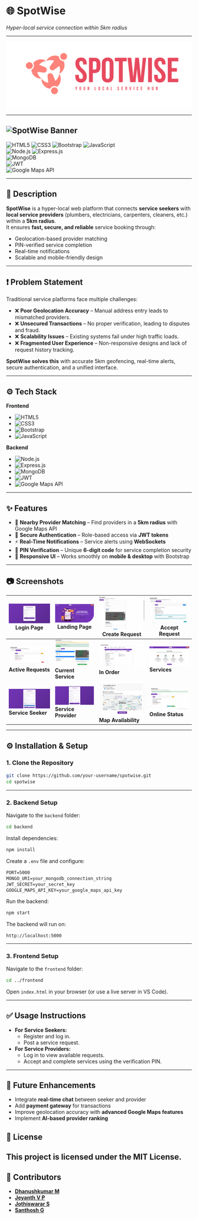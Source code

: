 # 🌐 SpotWise  
*Hyper-local service connection within 5km radius*  

---
<p align="center">
  <img src="sw_screenshots/sw_logo_1.png" alt="SpotWise Logo" width="800"/>
</p>

---
![SpotWise Banner](https://img.shields.io/badge/SpotWise-Live-leafgreen?style=for-the-badge&logo=vercel&logoColor=blue)   
---
![HTML5](https://img.shields.io/badge/HTML5-Frontend-yellow?style=for-the-badge&logo=html5&logoColor=orange)   ![CSS3](https://img.shields.io/badge/CSS3-Frontend-yellow?style=for-the-badge&logo=css3&logoColor=blue)  ![Bootstrap](https://img.shields.io/badge/Bootstrap-5-blueviolet?style=for-the-badge&logo=bootstrap&logoColor=violet) ![JavaScript](https://img.shields.io/badge/JavaScript-ES6+-yellow?style=for-the-badge&logo=javascript&logoColor=yellow)    
![Node.js](https://img.shields.io/badge/Node.js-Backend-339933?style=for-the-badge&logo=node.js&logoColor=green)  ![Express.js](https://img.shields.io/badge/Express.js-Backend-green?style=for-the-badge&logo=express&logoColor=green)  
![MongoDB](https://img.shields.io/badge/MongoDB-Database-47A248?style=for-the-badge&logo=mongodb&logoColor=green)  
![JWT](https://img.shields.io/badge/JWT-Authentication-blueviolet?style=for-the-badge&logo=jsonwebtokens&logoColor=pink)  
![Google Maps API](https://img.shields.io/badge/Google%20Maps%20API-Geolocation-red?style=for-the-badge&logo=googlemaps&logoColor=blue)  

---

## 📖 Description  
**SpotWise** is a hyper-local web platform that connects **service seekers** with **local service providers** (plumbers, electricians, carpenters, cleaners, etc.) within a **5km radius**.  
It ensures **fast, secure, and reliable** service booking through:  
- Geolocation-based provider matching  
- PIN-verified service completion  
- Real-time notifications  
- Scalable and mobile-friendly design  

---

## ❗ Problem Statement  
Traditional service platforms face multiple challenges:  
- ❌ **Poor Geolocation Accuracy** – Manual address entry leads to mismatched providers.  
- ❌ **Unsecured Transactions** – No proper verification, leading to disputes and fraud.  
- ❌ **Scalability Issues** – Existing systems fail under high traffic loads.  
- ❌ **Fragmented User Experience** – Non-responsive designs and lack of request history tracking.  

**SpotWise solves this** with accurate 5km geofencing, real-time alerts, secure authentication, and a unified interface.  

---

## ⚙️ Tech Stack  

**Frontend**  
- ![HTML5](https://img.shields.io/badge/HTML5-Frontend-white?style=for-the-badge&logo=html5&logoColor=orange)  
- ![CSS3](https://img.shields.io/badge/CSS3-Frontend-white?style=for-the-badge&logo=css3&logoColor=blue)  
- ![Bootstrap](https://img.shields.io/badge/Bootstrap-5-blueviolet?style=for-the-badge&logo=bootstrap&logoColor=violet)  
- ![JavaScript](https://img.shields.io/badge/JavaScript-ES6+-yellow?style=for-the-badge&logo=javascript&logoColor=yellow)  

**Backend**  
- ![Node.js](https://img.shields.io/badge/Node.js-Backend-339933?style=for-the-badge&logo=node.js&logoColor=green)  
- ![Express.js](https://img.shields.io/badge/Express.js-Backend-green?style=for-the-badge&logo=express&logoColor=green)  
- ![MongoDB](https://img.shields.io/badge/MongoDB-Database-47A248?style=for-the-badge&logo=mongodb&logoColor=green)  
- ![JWT](https://img.shields.io/badge/JWT-Authentication-blueviolet?style=for-the-badge&logo=jsonwebtokens&logoColor=pink)  
- ![Google Maps API](https://img.shields.io/badge/Google%20Maps%20API-Geolocation-red?style=for-the-badge&logo=googlemaps&logoColor=blue)  

---

## ✨ Features  
- 📍 **Nearby Provider Matching** – Find providers in a **5km radius** with Google Maps API  
- 🔐 **Secure Authentication** – Role-based access via **JWT tokens**  
- ⚡ **Real-Time Notifications** – Service alerts using **WebSockets**  
- 🔑 **PIN Verification** – Unique **6-digit code** for service completion security  
- 📱 **Responsive UI** – Works smoothly on **mobile & desktop** with Bootstrap  

---

## 📷 Screenshots  

| ![](./sw_screenshots/login_page.png) <br> **Login Page** | ![](./sw_screenshots/landingpage.png) <br> **Landing Page** | ![](./sw_screenshots/create_request.png) <br> **Create Request** | ![](./sw_screenshots/accept_request.png) <br> **Accept Request** |
|----------------------------------------------------------|-------------------------------------------------------------|----------------------------------------------------------------|----------------------------------------------------------------|
| ![](./sw_screenshots/active_requests.png) <br> **Active Requests** | ![](./sw_screenshots/current_service.png) <br> **Current Service** | ![](./sw_screenshots/in_order.png) <br> **In Order** | ![](./sw_screenshots/services.png) <br> **Services** |
| ![](./sw_screenshots/service_seeker.png) <br> **Service Seeker** | ![](./sw_screenshots/service_provider.png) <br> **Service Provider** | ![](./sw_screenshots/map_availability.png) <br> **Map Availability** | ![](./sw_screenshots/Online.png) <br> **Online Status** |

---

## ⚙️ Installation & Setup  

### **1. Clone the Repository**  
```bash
git clone https://github.com/your-username/spotwise.git
cd spotwise
```

---

### **2. Backend Setup**  
Navigate to the `backend` folder:  
```bash
cd backend
```
Install dependencies:  
```bash
npm install
```
Create a `.env` file and configure:  
```
PORT=5000
MONGO_URI=your_mongodb_connection_string
JWT_SECRET=your_secret_key
GOOGLE_MAPS_API_KEY=your_google_maps_api_key
```
Run the backend:  
```bash
npm start
```
The backend will run on:  
```
http://localhost:5000
```

---

### **3. Frontend Setup**  
Navigate to the `frontend` folder:  
```bash
cd ../frontend
```
Open `index.html` in your browser (or use a live server in VS Code).  

---

## ✅ Usage Instructions  
- **For Service Seekers:**  
  - Register and log in.  
  - Post a service request.  
- **For Service Providers:**  
  - Log in to view available requests.  
  - Accept and complete services using the verification PIN.  

---

## 🚀 Future Enhancements  
- Integrate **real-time chat** between seeker and provider  
- Add **payment gateway** for transactions  
- Improve geolocation accuracy with **advanced Google Maps features**  
- Implement **AI-based provider ranking**  

## 📜 License  

This project is licensed under the **MIT License**.  
---

## 👥 Contributors  

- **[Dhanushkumar M](https://github.com/dhanushkumarms)**  
- **[Jeyanth V P](https://github.com/Jeyanth2005)**  
- **[Jothiswarar S](https://github.com/jothiswarar)**  
- **[Santhosh G](https://github.com/ITZsanthosh369)**  
